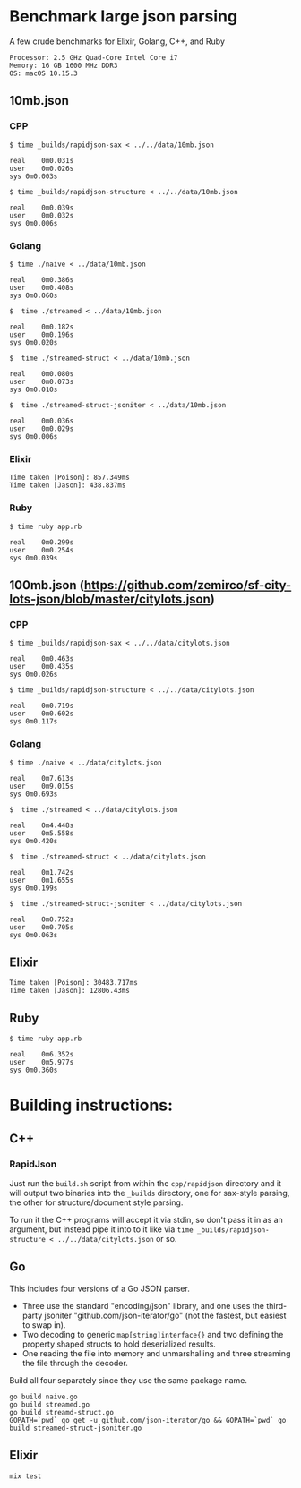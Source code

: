 # Benchmark large json parsing

A few crude benchmarks for Elixir, Golang, C++, and Ruby

    Processor: 2.5 GHz Quad-Core Intel Core i7
    Memory: 16 GB 1600 MHz DDR3
    OS: macOS 10.15.3

## 10mb.json

### CPP

    $ time _builds/rapidjson-sax < ../../data/10mb.json

    real	0m0.031s
    user	0m0.026s
    sys	0m0.003s

    $ time _builds/rapidjson-structure < ../../data/10mb.json

    real	0m0.039s
    user	0m0.032s
    sys	0m0.006s

### Golang

    $ time ./naive < ../data/10mb.json

    real	0m0.386s
    user	0m0.408s
    sys	0m0.060s

    $  time ./streamed < ../data/10mb.json

    real	0m0.182s
    user	0m0.196s
    sys	0m0.020s

    $  time ./streamed-struct < ../data/10mb.json

    real	0m0.080s
    user	0m0.073s
    sys	0m0.010s

    $  time ./streamed-struct-jsoniter < ../data/10mb.json

    real	0m0.036s
    user	0m0.029s
    sys	0m0.006s

### Elixir

    Time taken [Poison]: 857.349ms
    Time taken [Jason]: 438.837ms

### Ruby

    $ time ruby app.rb

    real	0m0.299s
    user	0m0.254s
    sys	0m0.039s

## 100mb.json (https://github.com/zemirco/sf-city-lots-json/blob/master/citylots.json)

### CPP

    $ time _builds/rapidjson-sax < ../../data/citylots.json

    real	0m0.463s
    user	0m0.435s
    sys	0m0.026s

    $ time _builds/rapidjson-structure < ../../data/citylots.json

    real	0m0.719s
    user	0m0.602s
    sys	0m0.117s

### Golang

    $ time ./naive < ../data/citylots.json

    real	0m7.613s
    user	0m9.015s
    sys	0m0.693s

    $  time ./streamed < ../data/citylots.json

    real	0m4.448s
    user	0m5.558s
    sys	0m0.420s

    $  time ./streamed-struct < ../data/citylots.json

    real	0m1.742s
    user	0m1.655s
    sys	0m0.199s

    $  time ./streamed-struct-jsoniter < ../data/citylots.json

    real	0m0.752s
    user	0m0.705s
    sys	0m0.063s

## Elixir

    Time taken [Poison]: 30483.717ms
    Time taken [Jason]: 12806.43ms

## Ruby

    $ time ruby app.rb

    real	0m6.352s
    user	0m5.977s
    sys	0m0.360s



# Building instructions:

## C++

### RapidJson

Just run the `build.sh` script from within the `cpp/rapidjson` directory and it will output two binaries into the `_builds` directory, one for sax-style parsing, the other for structure/document style parsing.

To run it the C++ programs will accept it via stdin, so don't pass it in as an argument, but instead pipe it into to it like via `time _builds/rapidjson-structure < ../../data/citylots.json` or so.

## Go

This includes four versions of a Go JSON parser.
- Three use the standard "encoding/json" library, and one uses the third-party jsoniter "github.com/json-iterator/go" (not the fastest, but easiest to swap in).
- Two decoding to generic `map[string]interface{}` and two defining the property shaped structs to hold deserialized results.
- One reading the file into memory and unmarshalling and three streaming the file through the decoder.

Build all four separately since they use the same package name.

    go build naive.go
    go build streamed.go
    go build streamd-struct.go
    GOPATH=`pwd` go get -u github.com/json-iterator/go && GOPATH=`pwd` go build streamed-struct-jsoniter.go

## Elixir

`mix test`
